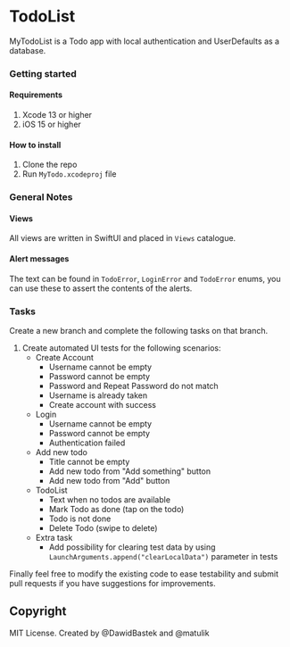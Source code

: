 # TodoList

MyTodoList is a Todo app with local authentication and UserDefaults as a database.

### Getting started

#### Requirements
1. Xcode 13 or higher
2. iOS 15 or higher

#### How to install
1. Clone the repo
2. Run `MyTodo.xcodeproj` file

### General Notes

#### Views
All views are written in SwiftUI and placed in `Views` catalogue.

#### Alert messages
The text can be found in `TodoError`, `LoginError` and `TodoError` enums, you can use these to assert the contents of the alerts.

### Tasks

Create a new branch and complete the following tasks on that branch.

1. Create automated UI tests for the following scenarios:
    * Create Account
        * Username cannot be empty
        * Password cannot be empty
        * Password and Repeat Password do not match
        * Username is already taken
        * Create account with success
    * Login
        * Username cannot be empty
        * Password cannot be empty
        * Authentication failed
    * Add new todo
        * Title cannot be empty
        * Add new todo from "Add something" button
        * Add new todo from "Add" button
    * TodoList
        * Text when no todos are available    
        * Mark Todo as done (tap on the todo)
        * Todo is not done
        * Delete Todo (swipe to delete)
    * Extra task
        * Add possibility for clearing test data by using `LaunchArguments.append("clearLocalData")` parameter in tests
        
Finally feel free to modify the existing code to ease testability and submit pull requests if you have suggestions for improvements.

## Copyright
MIT License.
Created by @DawidBastek and @matulik
